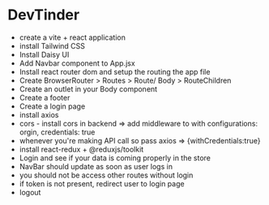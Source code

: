 # DevTinder

- create a vite + react application
- install Tailwind CSS
- Install Daisy UI
- Add Navbar component to App.jsx
- Install react router dom and setup the routing the app file   
- Create BrowserRouter > Routes > Route/ Body > RouteChildren
- Create an outlet in your Body component
- Create a footer
- Create a login page
- install axios
- cors - install cors in backend => add middleware to with configurations: orgin, credentials: true
- whenever you're making API call so pass axios => {withCredentials:true}
- install react-redux +  @reduxjs/toolkit 
- Login and see if your data is coming properly in the store
- NavBar should update as soon as user logs in 
- you should not be access other routes without login 
- if token is not present, redirect user to login page 
- logout
